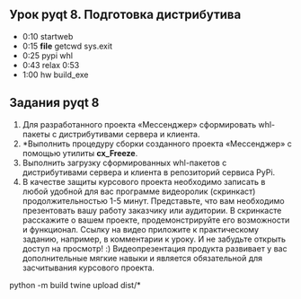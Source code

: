 ## Урок pyqt 8. Подготовка дистрибутива
* 0:10 startweb
* 0:15 __file__ getcwd sys.exit
* 0:25 pypi whl
* 0:43 relax 0:53
* 1:00 hw build_exe

## Задания pyqt 8
1. Для разработанного проекта «Мессенджер» сформировать whl-пакеты с дистрибутивами сервера и клиента.
2. *Выполнить процедуру сборки созданного проекта «Мессенджер» с помощью утилиты **cx_Freeze**.
3. Выполнить загрузку сформированных whl-пакетов с дистрибутивами сервера и клиента в репозиторий сервиса PyPi.
4. В качестве защиты курсового проекта необходимо записать в любой удобной для вас программе видеоролик (скринкаст) продолжительностью 1-5 минут. Представьте, что вам необходимо презентовать вашу работу заказчику или аудитории. В скринкасте расскажите о вашем проекте, продемонстрируйте его возможности и функционал. Ссылку на видео приложите к практическому заданию, например, в комментарии к уроку. И не забудьте открыть доступ на просмотр! :) Видеопрезентация продукта развивает у вас дополнительные мягкие навыки и является обязательной для засчитывания курсового проекта. 

python -m build
twine upload dist/*

[comment]: <> ()
[comment]: <> (## Урок pyqt 7. PEP-8, подготовка документации)
[comment]: <> (* 0:04 startweb)
[comment]: <> (* 0:14 code style)
[comment]: <> (* 0:15 pylint)
[comment]: <> (* 0:28 ex_2)
[comment]: <> (* 0:34 ex_3)
[comment]: <> (* 0:36 ex_4)
[comment]: <> (* 0:38 ex_5)
[comment]: <> (* 0:40 random name)
[comment]: <> (* 0:44 relax 0:55)
[comment]: <> (* 0:56 sphinx)
[comment]: <> (* 1:07 hw)
[comment]: <> ()
[comment]: <> (## Задания pyqt 7)
[comment]: <> (1. Для проекта «Мессенджер» подготовить документацию с использованием sphinx-doc.)
[comment]: <> (2. Проверить программный код практических заданий текущего курса и курса Python-1 на соответствие положениям PEP-8. При необходимости выполнить преобразования.)
[comment]: <> ()
[comment]: <> (## Урок pyqt 6. Безопасность)
[comment]: <> (* 0:02 startweb)
[comment]: <> (* 0:21 ex_1 hashlib pbkdf2_hmac)
[comment]: <> (* 0:27 ex_2 authenticate hmac)
[comment]: <> (* 0:43 ex_3 pycryptodome cipher)
[comment]: <> (* 0:56 relax 1:03)
[comment]: <> (* 1:04 ex_4 sql_injection)
[comment]: <> (* 1:13 ex_5 pickle bandit)
[comment]: <> (* 1:21 hw)
[comment]: <> ()
[comment]: <> (## Задания pyqt 6)
[comment]: <> (1. Реализовать аутентификацию пользователей на сервере.)
[comment]: <> (2. Реализовать декоратор **@login_required**, проверяющий авторизованность пользователя для выполнения той или иной функции.)
[comment]: <> (3. Реализовать хранение паролей в БД сервера &#40;пароли не хранятся в открытом виде — хранится хэш-образ от пароля с добавлением криптографической соли&#41;.)
[comment]: <> (4. *Реализовать возможность сквозного шифрования сообщений &#40;использовать асимметричный шифр, ключи которого хранятся только у клиентов&#41;.)
[comment]: <> ()
[comment]: <> (## Урок pyqt 5. Qt &#40;продолжение&#41;, Qt и потоки)
[comment]: <> (* 0:08 startweb)
[comment]: <> (* 0:38 description)
[comment]: <> (* 0:41 ex_1 pyqtSignal)
[comment]: <> (* 0:51 relax 1:01)
[comment]: <> (* 1:01 ex_2 connect)
[comment]: <> (* 1:06 ex_3 make_connection)
[comment]: <> (* 1:19 ex_4 QEvent)
[comment]: <> (* 1:24 ex_5 database)
[comment]: <> (* 1:26 sklad tables)
[comment]: <> (* 1:34 ex_6 finder QThread)
[comment]: <> (* 1:44 hw)
[comment]: <> ()
[comment]: <> (## Задания pyqt 5)
[comment]: <> (Продолжаем работать над мессенджером:)
[comment]: <> (1. Реализовать графический интерфейс пользователя на стороне клиента:)
[comment]: <> (- Отображение списка контактов;)
[comment]: <> (- Выбор чата двойным кликом на элементе списка контактов;)
[comment]: <> (- Добавление нового контакта в локальный список контактов;)
[comment]: <> (- Отображение сообщений в окне чата;)
[comment]: <> (- Набор сообщения в окне ввода сообщения;)
[comment]: <> (- Отправка введенного сообщения.)
[comment]: <> ()
[comment]: <> (## Урок pyqt 4. Хранение данных в БД &#40;продолжение&#41; и основы Qt)
[comment]: <> (* 0:09 startweb)
[comment]: <> (* 0:16 hw -1)
[comment]: <> (* 0:23 ex_1 ui widget)
[comment]: <> (* 0:36 ex_2 pyuic5)
[comment]: <> (* 0:49 relax 0:59)
[comment]: <> (* 1:00 ex_3 resize move)
[comment]: <> (* 1:03 ex_4 QAction)
[comment]: <> (* 1:11 create)
[comment]: <> (* 1:13 hw)
[comment]: <> ()
[comment]: <> (## Задания pyqt 4)
[comment]: <> (1. Продолжить реализацию класса хранилища для серверной стороны.)
[comment]: <> (- a. Реализовать функционал работы со списком контактов по протоколу **JIM**:<br>)
[comment]: <> (  **Получение списка контактов**<br>)
[comment]: <> (  Запрос к серверу:)
[comment]: <> (```markdown)
[comment]: <> ({)
[comment]: <> (  "action": "get_contacts",)
[comment]: <> (  "time": <unix timestamp>,)
[comment]: <> (  "user_login": "login")
[comment]: <> (})
[comment]: <> (```)
[comment]: <> (Положительный ответ сервера будет содержать список контактов:)
[comment]: <> (```markdown)
[comment]: <> ({)
[comment]: <> (  "response": "202",)
[comment]: <> (  "alert": "[‘nick_1’, ‘nick_2’,...]")
[comment]: <> (})
[comment]: <> (```)
[comment]: <> (Получение списка контактов — не самая частая операция при взаимодействии с сервером. Она должна выполняться после подключения и авторизации клиента. Инициируется им же. В процессе получения списка контактов клиент не должен инициировать другие запросы.<br>)
[comment]: <> (**Добавление/удаление контакта** в список контактов:<br>)
[comment]: <> (Запрос к серверу:)
[comment]: <> (```markdown)
[comment]: <> ({)
[comment]: <> (  "action": "add_contact" | "del_contact",)
[comment]: <> (  "user_id": "nickname",)
[comment]: <> (  "time": <unix timestamp>,)
[comment]: <> (  "user_login": "login")
[comment]: <> (})
[comment]: <> (```)
[comment]: <> (Ответ сервера будет содержать одно сообщение с кодом результата и необязательной расшифровкой:)
[comment]: <> (```markdown)
[comment]: <> ({)
[comment]: <> (  "response": xxx,)
[comment]: <> (})
[comment]: <> (```)
[comment]: <> (- b. Реализовать хранение информации в БД на стороне клиента:<br>)
[comment]: <> (список_контактов;<br>)
[comment]: <> (история_сообщений.)
[comment]: <> (2. Реализовать графический интерфейс для мессенджера, используя библиотеку PyQt. Реализовать графический интерфейс администратора сервера:)
[comment]: <> (- a. отображение списка всех клиентов;)
[comment]: <> (- b. отображение статистики клиентов;)
[comment]: <> (- c. настройка сервера &#40;подключение к БД, идентификация&#41;.)
[comment]: <> ()
[comment]: <> (## Урок pyqt 3. Хранение данных в БД. ORM SQLAlchemy)
[comment]: <> (* 0:10 startweb)
[comment]: <> (* 0:22 description)
[comment]: <> (* 0:37 exp_1 commit)
[comment]: <> (* 0:42 exp_2 executescript)
[comment]: <> (* 0:50 exp_3 parameters ?)
[comment]: <> (* 0:56 exp_4 for)
[comment]: <> (* 0:57 exp_5 error)
[comment]: <> (* 1:03 relax 1:14)
[comment]: <> (* 1:02 exp_6 SQLAlchemy mapper session)
[comment]: <> (* 1:23 exp_7 declarative_base)
[comment]: <> (* 1:26 hw)
[comment]: <> ()
[comment]: <> (## Задания pyqt 3)
[comment]: <> (1. Начать реализацию класса «**Хранилище**» для серверной стороны. Хранение необходимо осуществлять в базе данных. В качестве СУБД использовать **sqlite**. Для взаимодействия с БД можно применять ORM.)
[comment]: <> (Опорная схема базы данных на стороне сервера БД содержит следующие таблицы:)
[comment]: <> (* клиент:)
[comment]: <> (  * логин;)
[comment]: <> (  * информация.)
[comment]: <> (* история_клиента:)
[comment]: <> (  * время входа;)
[comment]: <> (  * ip-адрес.)
[comment]: <> (* список_контактов &#40;составляется на основании выборки всех записей с id_владельца&#41;:)
[comment]: <> (  * id_владельца;)
[comment]: <> (  * id_клиента.)
[comment]: <> ()
[comment]: <> (## Урок pyqt 2. Дескрипторы и метаклассы)
[comment]: <> (* 0:10 start web)
[comment]: <> (* 0:19 descriptors)
[comment]: <> (* 0:20 simple)
[comment]: <> (* 0:23 if)
[comment]: <> (* 0:26 property setter)
[comment]: <> (* 0:32 descriptor class)
[comment]: <> (* 0:40 __set_name__)
[comment]: <> (* 0:46 relax 0:56)
[comment]: <> (* 0:57 metaclasses)
[comment]: <> (* 1:00 AttrOptim class)
[comment]: <> (* 1:05 prepare new init call)
[comment]: <> (* 1:11 example doctype init)
[comment]: <> (* 1:16 hw)
[comment]: <> ()
[comment]: <> (## Задания pyqt 2)
[comment]: <> (Продолжение работы с проектом «Мессенджер»:)
[comment]: <> (1. Реализовать метакласс **ClientVerifier**, выполняющий базовую проверку класса «Клиент» &#40;для некоторых проверок уместно использовать модуль **dis**&#41;:)
[comment]: <> (   * отсутствие вызовов **accept** и **listen** для сокетов;)
[comment]: <> (   * использование сокетов для работы по **TCP**;)
[comment]: <> (   * отсутствие создания сокетов на уровне классов, то есть отсутствие конструкций такого вида:)
[comment]: <> (```python)
[comment]: <> (class Client:)
[comment]: <> (    s = socket&#40;&#41;)
[comment]: <> (    ...)
[comment]: <> (```)
[comment]: <> (2. Реализовать метакласс **ServerVerifier**, выполняющий базовую проверку класса «Сервер»:)
[comment]: <> (   * отсутствие вызовов **connect** для сокетов;)
[comment]: <> (   * использование сокетов для работы по **TCP**.)
[comment]: <> (3. Реализовать дескриптор для класса серверного сокета, а в нем — проверку номера порта. Это должно быть целое число &#40;>=0&#41;. Значение порта по умолчанию равняется 7777. Дескриптор надо создать в отдельном классе. Его экземпляр добавить в пределах класса серверного сокета. Номер порта передается в экземпляр дескриптора при запуске сервера.)
[comment]: <> ()
[comment]: <> (## Урок pyqt 1. Полезные модули)
[comment]: <> (* 0:10 start web)
[comment]: <> (* 0:19 server)
[comment]: <> (* 0:34 client)
[comment]: <> (* 0:44 description | subrocess)
[comment]: <> (* 1:02 relax 1:12 | ipaddress)
[comment]: <> (* 1:21 os)
[comment]: <> (* 1:25 tabulate)
[comment]: <> (* 1:29 pprint)
[comment]: <> (* 1:31 hw)
[comment]: <> ()
[comment]: <> (## Задания pyqt 1)
[comment]: <> (1. Написать функцию **host_ping&#40;&#41;**, в которой с помощью утилиты **ping** будет проверяться доступность сетевых узлов. Аргументом функции является список, в котором каждый сетевой узел должен быть представлен именем хоста или ip-адресом. В функции необходимо перебирать ip-адреса и проверять их доступность с выводом соответствующего сообщения &#40;«Узел доступен», «Узел недоступен»&#41;. При этом ip-адрес сетевого узла должен создаваться с помощью функции **ip_address&#40;&#41;**.)
[comment]: <> (2. Написать функцию **host_range_ping&#40;&#41;** для перебора ip-адресов из заданного диапазона. Меняться должен только последний октет каждого адреса. По результатам проверки должно выводиться соответствующее сообщение.)
[comment]: <> (3. Написать функцию **host_range_ping_tab&#40;&#41;**, возможности которой основаны на функции из примера 2. Но в данном случае результат должен быть итоговым по всем ip-адресам, представленным в табличном формате &#40;использовать модуль **tabulate**&#41;. Таблица должна состоять из двух колонок и выглядеть примерно так:)
[comment]: <> (Reachable | Unreachable)
[comment]: <> (--- | ---)
[comment]: <> (10.0.0.1 | 10.0.0.3)
[comment]: <> (10.0.0.2 | 10.0.0.4)
[comment]: <> ()
[comment]: <> (## Урок 8. Потоки)
[comment]: <> (* 0:15 start web)
[comment]: <> (* 0:23 simple_1 thread)
[comment]: <> (* 0:34 simple_2 class)
[comment]: <> (* 0:39 simple_3 class many)
[comment]: <> (* 0:41 test_1 log)
[comment]: <> (* 0:47 thread multiproc)
[comment]: <> (* 0:56 processing_9)
[comment]: <> (* 1:00 relax 1:10)
[comment]: <> (* 1:12 thread_5 Lock acquire release)
[comment]: <> (* 1:17 hw)
[comment]: <> ()
[comment]: <> (## Задания 8)
[comment]: <> (1. На клиентской стороне реализовать прием и отправку сообщений с помощью потоков в P2P-формате &#40;обмен сообщениями между двумя пользователями&#41;.)
[comment]: <> (Итогом выполнения практических заданий первой части продвинутого курса Python стал консольный мессенджер. Усовершенствуем его во второй части: реализуем взаимосвязь мессенджера с базами данных и создадим для него графический пользовательский интерфейс.)
[comment]: <> ()
[comment]: <> (## Урок 7. Модуль select, слоты)
[comment]: <> (* 0:09 start web)
[comment]: <> (* 0:12 description)
[comment]: <> (* 0:18 select)
[comment]: <> (* 0:22 server select)
[comment]: <> (* 0:37 echo server)
[comment]: <> (* 0:51 relax 1:01)
[comment]: <> (* 1:02 slots)
[comment]: <> (* 1:07 hw)
[comment]: <> ()
[comment]: <> (## Задания 7)
[comment]: <> (Продолжаем работу над проектом «Мессенджер»:)
[comment]: <> (1. Реализовать обработку нескольких клиентов на сервере, используя функцию **select**. Клиенты должны общаться в «общем чате»: каждое сообщение участника отправляется всем, подключенным к серверу.)
[comment]: <> (2. Реализовать функции отправки/приема данных на стороне клиента. Чтобы упростить разработку на данном этапе, пусть клиентское приложение будет либо только принимать, либо только отправлять сообщения в общий чат. Эти функции надо реализовать в рамках отдельных скриптов.)
[comment]: <> ()
[comment]: <> (## Урок 6. Декораторы и продолжение работы с сетью)
[comment]: <> (* 0:08 start web)
[comment]: <> (* 0:14 deco_1)
[comment]: <> (* 0:22 deco_2)
[comment]: <> (* 0:26 deco_3)
[comment]: <> (* 0:32 deco_4)
[comment]: <> (* 0:37 deco_5)
[comment]: <> (* 0:46 params_6)
[comment]: <> (* 0:51 relax 1:01)
[comment]: <> (* 1:02 two deco_7)
[comment]: <> (* 1:03 class_8)
[comment]: <> (* 1:06 class_9 init)
[comment]: <> (* 1:08 decorate class_10)
[comment]: <> (* 1:14 hw)
[comment]: <> ()
[comment]: <> (## Задания 6)
[comment]: <> (1. Продолжая задачу логирования, реализовать декоратор **@log**, фиксирующий обращение к декорируемой функции. Он сохраняет ее имя и аргументы.)
[comment]: <> (2. В декораторе **@log** реализовать фиксацию функции, из которой была вызвана декорированная. Если имеется такой код:)
[comment]: <> ()
[comment]: <> ()
[comment]: <> (    @log)
[comment]: <> (    def func_z&#40;&#41;:)
[comment]: <> (        pass)
[comment]: <> (    def main&#40;&#41;:)
[comment]: <> (        func_z&#40;&#41;)
[comment]: <> ()
[comment]: <> (...в логе должна быть отражена информация:)
[comment]: <> ()
[comment]: <> (`"<дата-время> Функция func_z&#40;&#41; вызвана из функции main"`)
[comment]: <> ()
[comment]: <> (## Урок 5. Логирование)
[comment]: <> (* 0:17 start web)
[comment]: <> (* 0:20 hw)
[comment]: <> (* 0:26 description)
[comment]: <> (* 0:34 basic)
[comment]: <> (* 0:41 formatter 2)
[comment]: <> (* 0:49 formatter 3)
[comment]: <> (* 0:52 formatter 4)
[comment]: <> (* 0:57 formatter 5)
[comment]: <> (* 0:59 relax 1:09)
[comment]: <> (* 1:11 formatting 6)
[comment]: <> (* 1:12 config 7)
[comment]: <> (* 1:15 config 8)
[comment]: <> (* 1:17 hw)
[comment]: <> ()
[comment]: <> (## Задания 5)
[comment]: <> (Для проекта «Мессенджер» реализовать логирование с использованием модуля **logging**:)
[comment]: <> (1. В директории проекта создать каталог **log**, в котором для клиентской и серверной сторон в отдельных модулях формата **client_log_config.py** и **server_log_config.py** создать логгеры;)
[comment]: <> (2. В каждом модуле выполнить настройку соответствующего логгера по следующему алгоритму:)
[comment]: <> (   * a. Создание именованного логгера;)
[comment]: <> (   * b. Сообщения лога должны иметь следующий формат: **"<дата-время> <уровень_важности> <имя_модуля> <сообщение>"**;)
[comment]: <> (   * c. Журналирование должно производиться в лог-файл;)
[comment]: <> (   * d. На стороне сервера необходимо настроить ежедневную ротацию лог-файлов.)
[comment]: <> (3. Реализовать применение созданных логгеров для решения двух задач:)
[comment]: <> (   * a. Журналирование обработки исключений **try/except**. Вместо функции **print&#40;&#41;** использовать журналирование и обеспечить вывод служебных сообщений в лог-файл;)
[comment]: <> (   * b. Журналирование функций, исполняемых на серверной и клиентской сторонах при работе мессенджера.)
[comment]: <> ()
[comment]: <> (## Урок 4. Основы тестирования)
[comment]: <> (* 0:09 start web)
[comment]: <> (* 0:14 description)
[comment]: <> (* 0:25 assert)
[comment]: <> (* 0:29 salary)
[comment]: <> (* 0:38 decorator)
[comment]: <> (* 0:41 unittests)
[comment]: <> (* 0:45 sum)
[comment]: <> (* 0:48 python -m unittest ...)
[comment]: <> (* 0:49 pycharm config for tests)
[comment]: <> (* 0:51 salary)
[comment]: <> (* 0:54 assert table)
[comment]: <> (* 0:55 relax 1:06)
[comment]: <> (* 1:06 assert functions)
[comment]: <> (* 1:17 hw)
[comment]: <> ()
[comment]: <> (## Задания 4)
[comment]: <> (1. Для всех функций из урока 3 написать тесты с использованием unittest. Они должны быть оформлены в отдельных скриптах с префиксом test_ в имени файла &#40;например, test_client.py&#41;.)
[comment]: <> (2. *Написать тесты для домашних работ из курса «Python 1».)
[comment]: <> ()
[comment]: <> (## Урок 3. Основы сетевого программирования)
[comment]: <> (* 0:21 start web)
[comment]: <> (* 0:22 hw)
[comment]: <> (* 0:26 description sockets)
[comment]: <> (* 0:31 TCP)
[comment]: <> (* 0:34 table)
[comment]: <> (* 0:37 UDP)
[comment]: <> (* 0:39 time)
[comment]: <> (* 0:57 relax 1:08)
[comment]: <> (* 1:12 setsockopt)
[comment]: <> (* 1:13 data)
[comment]: <> (* 1:20 protocol JIM)
[comment]: <> (* 1:25 hw)
[comment]: <> ()
[comment]: <> (## Задания 3)
[comment]: <> (Реализовать простое клиент-серверное взаимодействие по протоколу JIM &#40;JSON instant messaging&#41;:)
[comment]: <> ()
[comment]: <> (* a. клиент отправляет запрос серверу;)
[comment]: <> (* b. сервер отвечает соответствующим кодом результата.)
[comment]: <> ()
[comment]: <> (Клиент и сервер должны быть реализованы в виде отдельных скриптов, содержащих соответствующие функции.)
[comment]: <> ()
[comment]: <> (**Функции клиента:**)
[comment]: <> (* сформировать presence-сообщение;)
[comment]: <> (* отправить сообщение серверу;)
[comment]: <> (* получить ответ сервера;)
[comment]: <> (* разобрать сообщение сервера;)
[comment]: <> (* параметры командной строки скрипта client.py \<addr> [\<port>]:)
[comment]: <> (  * addr — ip-адрес сервера;)
[comment]: <> (  * port — tcp-порт на сервере, по умолчанию 7777.)
[comment]: <> ()
[comment]: <> (**Функции сервера:**)
[comment]: <> (* принимает сообщение клиента;)
[comment]: <> (* формирует ответ клиенту;)
[comment]: <> (* отправляет ответ клиенту;)
[comment]: <> (* имеет параметры командной строки:)
[comment]: <> (  * -p \<port> — TCP-порт для работы &#40;по умолчанию использует 7777&#41;;)
[comment]: <> (  * -a \<addr> — IP-адрес для прослушивания &#40;по умолчанию слушает все доступные адреса&#41;.)
[comment]: <> ()
[comment]: <> (## Урок 2. Файловое хранение данных)
[comment]: <> (* 0:08 start web)
[comment]: <> (* 0:10 hw)
[comment]: <> (* 0:16 description csv)
[comment]: <> (* 0:44 json)
[comment]: <> (* 0:59 relax 1:09)
[comment]: <> (* 1:10 yaml)
[comment]: <> (* 1:16 hw)
[comment]: <> ()
[comment]: <> (## Задания 2)
[comment]: <> (1. Задание на закрепление знаний по модулю CSV. Написать скрипт, осуществляющий выборку определенных данных из файлов info_1.txt, info_2.txt, info_3.txt и формирующий новый «отчетный» файл в формате CSV. Для этого:)
[comment]: <> (* a. Создать функцию get_data&#40;&#41;, в которой в цикле осуществляется перебор файлов с данными, их открытие и считывание данных. В этой функции из считанных данных необходимо с помощью регулярных выражений извлечь значения параметров «Изготовитель системы», «Название ОС», «Код продукта», «Тип системы». Значения каждого параметра поместить в соответствующий список. Должно получиться четыре списка — например, os_prod_list, os_name_list, os_code_list, os_type_list. В этой же функции создать главный список для хранения данных отчета — например, main_data — и поместить в него названия столбцов отчета в виде списка: «Изготовитель системы», «Название ОС», «Код продукта», «Тип системы». Значения для этих столбцов также оформить в виде списка и поместить в файл main_data &#40;также для каждого файла&#41;;)
[comment]: <> (* b. Создать функцию write_to_csv&#40;&#41;, в которую передавать ссылку на CSV-файл. В этой функции реализовать получение данных через вызов функции get_data&#40;&#41;, а также сохранение подготовленных данных в соответствующий CSV-файл;)
[comment]: <> (* c. Проверить работу программы через вызов функции write_to_csv&#40;&#41;.)
[comment]: <> (2. Задание на закрепление знаний по модулю json. Есть файл orders в формате JSON с информацией о заказах. Написать скрипт, автоматизирующий его заполнение данными. Для этого:)
[comment]: <> (* a. Создать функцию write_order_to_json&#40;&#41;, в которую передается 5 параметров — товар &#40;item&#41;, количество &#40;quantity&#41;, цена &#40;price&#41;, покупатель &#40;buyer&#41;, дата &#40;date&#41;. Функция должна предусматривать запись данных в виде словаря в файл orders.json. При записи данных указать величину отступа в 4 пробельных символа;)
[comment]: <> (* b. Проверить работу программы через вызов функции write_order_to_json&#40;&#41; с передачей в нее значений каждого параметра.)
[comment]: <> (3. Задание на закрепление знаний по модулю yaml. Написать скрипт, автоматизирующий сохранение данных в файле YAML-формата. Для этого:)
[comment]: <> (* a. Подготовить данные для записи в виде словаря, в котором первому ключу соответствует список, второму — целое число, третьему — вложенный словарь, где значение каждого ключа — это целое число с юникод-символом, отсутствующим в кодировке ASCII &#40;например, €&#41;;)
[comment]: <> (* b. Реализовать сохранение данных в файл формата YAML — например, в файл file.yaml. При этом обеспечить стилизацию файла с помощью параметра default_flow_style, а также установить возможность работы с юникодом: allow_unicode = True;)
[comment]: <> (* c. Реализовать считывание данных из созданного файла и проверить, совпадают ли они с исходными.)
[comment]: <> ()
[comment]: <> (## Урок 1. Концепции хранения информации)
[comment]: <> (* 0:13 start web)
[comment]: <> (* 0:30 start lesson)
[comment]: <> (* 0:42 ascii)
[comment]: <> (* 0:44 unicode)
[comment]: <> (* 0:47 strings)
[comment]: <> (* 0:52 bytes)
[comment]: <> (* 0:55 utf-8)
[comment]: <> (* 0:58 encode | decode)
[comment]: <> (* 1:00 relax 1:10)
[comment]: <> (* 1:12 modules | subprocess | chardet)
[comment]: <> (* 1:16 errors)
[comment]: <> (* 1:17 error handling)
[comment]: <> (* 1:21 files)
[comment]: <> (* 1:30 hw)
[comment]: <> ()
[comment]: <> (## Задания 1)
[comment]: <> (1. Каждое из слов «разработка», «сокет», «декоратор» представить в строковом формате и проверить тип и содержание соответствующих переменных. Затем с помощью онлайн-конвертера преобразовать строковые представление в формат Unicode и также проверить тип и содержимое переменных.)
[comment]: <> (2. Каждое из слов «class», «function», «method» записать в байтовом типе без преобразования в последовательность кодов &#40;не используя методы encode и decode&#41; и определить тип, содержимое и длину соответствующих переменных.)
[comment]: <> (3. Определить, какие из слов «attribute», «класс», «функция», «type» невозможно записать в байтовом типе.)
[comment]: <> (4. Преобразовать слова «разработка», «администрирование», «protocol», «standard» из строкового представления в байтовое и выполнить обратное преобразование &#40;используя методы encode и decode&#41;.)
[comment]: <> (5. Выполнить пинг веб-ресурсов yandex.ru, youtube.com и преобразовать результаты из байтовового в строковый тип на кириллице.)
[comment]: <> (6. Создать текстовый файл test_file.txt, заполнить его тремя строками: «сетевое программирование», «сокет», «декоратор». Проверить кодировку файла по умолчанию. Принудительно открыть файл в формате Unicode и вывести его содержимое.)
